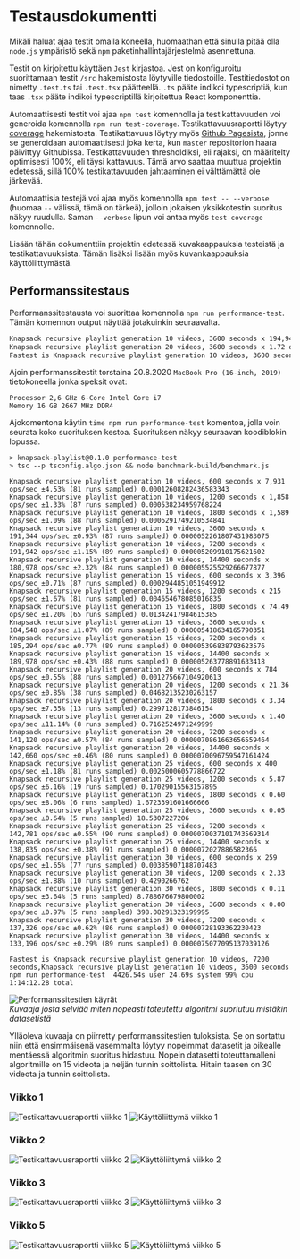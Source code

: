 # Testausdokumentti

Mikäli haluat ajaa testit omalla koneella, huomaathan että sinulla pitää olla `node.js` ympäristö sekä `npm` paketinhallintajärjestelmä asennettuna.

Testit on kirjoitettu käyttäen `Jest` kirjastoa. Jest on konfiguroitu suorittamaan testit `/src` hakemistosta löytyville tiedostoille. Testitiedostot on nimetty `.test.ts` tai `.test.tsx` päätteellä. `.ts` pääte indikoi typescriptiä, kun taas `.tsx` pääte indikoi typescriptillä kirjoitettua React komponenttia.

Automaattisesti testit voi ajaa `npm test` komennolla ja testikattavuuden voi generoida komennolla `npm run test-coverage`. Testikattavuusraportti löytyy [coverage](/coverage) hakemistosta. Testikattavuus löytyy myös [Github Pagesista](https://juhq.github.io/knapsack-playlist/coverage/lcov-report/), jonne se generoidaan automaattisesti joka kerta, kun `master` repositorion haara päivittyy Githubissa. Testikattavuuden thresholdiksi, eli rajaksi, on määritelty optimisesti 100%, eli täysi kattavuus. Tämä arvo saattaa muuttua projektin edetessä, sillä 100% testikattavuuden jahtaaminen ei välttämättä ole järkevää.

Automaattisia testejä voi ajaa myös komennolla `npm test -- --verbose` (huomaa `--` välissä, tämä on tärkeä), jolloin jokaisen yksikkotestin suoritus näkyy ruudulla. Saman `--verbose` lipun voi antaa myös `test-coverage` komennolle.

Lisään tähän dokumenttiin projektin edetessä kuvakaappauksia testeistä ja testikattavuuksista. Tämän lisäksi lisään myös kuvankaappauksia käyttöliittymästä.


## Performanssitestaus

Performanssitestausta voi suorittaa komennolla `npm run performance-test`. Tämän komennon output näyttää jotakuinkin seuraavalta.

```bash
Knapsack recursive playlist generation 10 videos, 3600 seconds x 194,943 ops/sec ±1.86% (82 runs sampled)
Knapsack recursive playlist generation 20 videos, 3600 seconds x 1.72 ops/sec ±1.74% (9 runs sampled)
Fastest is Knapsack recursive playlist generation 10 videos, 3600 seconds
```


Ajoin performanssitestit torstaina 20.8.2020 `MacBook Pro (16-inch, 2019)` tietokoneella jonka speksit ovat:

```
Processor 2,6 GHz 6-Core Intel Core i7
Memory 16 GB 2667 MHz DDR4
```

Ajokomentona käytin `time npm run performance-test` komentoa, jolla voin seurata koko suorituksen kestoa. Suorituksen näkyy seuraavan koodiblokin lopussa.

```
> knapsack-playlist@0.1.0 performance-test
> tsc --p tsconfig.algo.json && node benchmark-build/benchmark.js

Knapsack recursive playlist generation 10 videos, 600 seconds x 7,931 ops/sec ±4.53% (81 runs sampled) 0.00012608282436583343
Knapsack recursive playlist generation 10 videos, 1200 seconds x 1,858 ops/sec ±1.33% (87 runs sampled) 0.000538234959768224
Knapsack recursive playlist generation 10 videos, 1800 seconds x 1,589 ops/sec ±1.09% (88 runs sampled) 0.0006291749210534841
Knapsack recursive playlist generation 10 videos, 3600 seconds x 191,344 ops/sec ±0.93% (87 runs sampled) 0.0000052261807431983075
Knapsack recursive playlist generation 10 videos, 7200 seconds x 191,942 ops/sec ±1.15% (89 runs sampled) 0.000005209910175621602
Knapsack recursive playlist generation 10 videos, 14400 seconds x 180,978 ops/sec ±2.32% (84 runs sampled) 0.000005525529266677877
Knapsack recursive playlist generation 15 videos, 600 seconds x 3,396 ops/sec ±0.71% (87 runs sampled) 0.0002944851051949912
Knapsack recursive playlist generation 15 videos, 1200 seconds x 215 ops/sec ±1.67% (81 runs sampled) 0.004654678085016835
Knapsack recursive playlist generation 15 videos, 1800 seconds x 74.49 ops/sec ±1.20% (65 runs sampled) 0.01342417984615385
Knapsack recursive playlist generation 15 videos, 3600 seconds x 184,548 ops/sec ±1.07% (89 runs sampled) 0.000005418634165790351
Knapsack recursive playlist generation 15 videos, 7200 seconds x 185,294 ops/sec ±0.77% (89 runs sampled) 0.000005396838793623576
Knapsack recursive playlist generation 15 videos, 14400 seconds x 189,978 ops/sec ±0.43% (88 runs sampled) 0.000005263778891633418
Knapsack recursive playlist generation 20 videos, 600 seconds x 784 ops/sec ±0.55% (88 runs sampled) 0.001275667104920613
Knapsack recursive playlist generation 20 videos, 1200 seconds x 21.36 ops/sec ±0.85% (38 runs sampled) 0.04682135230263157
Knapsack recursive playlist generation 20 videos, 1800 seconds x 3.34 ops/sec ±7.35% (13 runs sampled) 0.2997128173846154
Knapsack recursive playlist generation 20 videos, 3600 seconds x 1.40 ops/sec ±11.14% (8 runs sampled) 0.7162524971249999
Knapsack recursive playlist generation 20 videos, 7200 seconds x 141,120 ops/sec ±0.57% (84 runs sampled) 0.0000070861663656559464
Knapsack recursive playlist generation 20 videos, 14400 seconds x 142,660 ops/sec ±0.46% (80 runs sampled) 0.0000070096759547161424
Knapsack recursive playlist generation 25 videos, 600 seconds x 400 ops/sec ±1.18% (81 runs sampled) 0.0025000605778866722
Knapsack recursive playlist generation 25 videos, 1200 seconds x 5.87 ops/sec ±6.16% (19 runs sampled) 0.17029015563157895
Knapsack recursive playlist generation 25 videos, 1800 seconds x 0.60 ops/sec ±8.06% (6 runs sampled) 1.6723391601666666
Knapsack recursive playlist generation 25 videos, 3600 seconds x 0.05 ops/sec ±0.64% (5 runs sampled) 18.5307227206
Knapsack recursive playlist generation 25 videos, 7200 seconds x 142,781 ops/sec ±0.55% (90 runs sampled) 0.0000070037101743569314
Knapsack recursive playlist generation 25 videos, 14400 seconds x 138,835 ops/sec ±0.38% (91 runs sampled) 0.0000072027886582366
Knapsack recursive playlist generation 30 videos, 600 seconds x 259 ops/sec ±1.65% (77 runs sampled) 0.00385907188707483
Knapsack recursive playlist generation 30 videos, 1200 seconds x 2.33 ops/sec ±1.88% (10 runs sampled) 0.4290266762
Knapsack recursive playlist generation 30 videos, 1800 seconds x 0.11 ops/sec ±3.64% (5 runs sampled) 8.788676679800002
Knapsack recursive playlist generation 30 videos, 3600 seconds x 0.00 ops/sec ±0.97% (5 runs sampled) 398.08291323199995
Knapsack recursive playlist generation 30 videos, 7200 seconds x 137,326 ops/sec ±0.62% (86 runs sampled) 0.00000728193362230423
Knapsack recursive playlist generation 30 videos, 14400 seconds x 133,196 ops/sec ±0.29% (89 runs sampled) 0.0000075077095137039126

Fastest is Knapsack recursive playlist generation 10 videos, 7200 seconds,Knapsack recursive playlist generation 10 videos, 3600 seconds
npm run performance-test  4426.54s user 24.69s system 99% cpu 1:14:12.28 total
```

![Performanssitestien käyrät](graphs/performance-test-growth-chart.png)<br />
*Kuvaaja josta selviää miten nopeasti toteutettu algoritmi suoriutuu mistäkin datasetistä*

Ylläoleva kuvaaja on piirretty performanssitestien tuloksista. Se on sortattu niin että ensimmäisenä vasemmalta löytyy nopeimmat datasetit ja oikealle mentäessä algoritmin suoritus hidastuu. Nopein datasetti toteuttamalleni algoritmille on 15 videota ja neljän tunnin soittolista. Hitain taasen on 30 videota ja tunnin soittolista.


### Viikko 1

![Testikattavuusraportti viikko 1](./test-coverage-images/week-1.png)
![Käyttöliittymä viikko 1](./user-interface-images/week-1.png)


### Viikko 2

![Testikattavuusraportti viikko 2](./test-coverage-images/week-2.png)
![Käyttöliittymä viikko 2](./user-interface-images/week-2.png)


### Viikko 3

![Testikattavuusraportti viikko 3](./test-coverage-images/week-3.png)
![Käyttöliittymä viikko 3](./user-interface-images/week-3.png)


### Viikko 5

![Testikattavuusraportti viikko 5](./test-coverage-images/week-5.png)
![Käyttöliittymä viikko 5](./user-interface-images/week-5.png)
